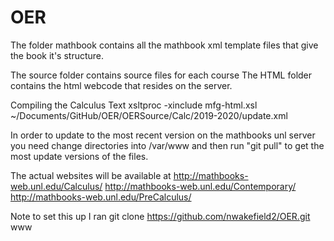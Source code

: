 # OER

The folder mathbook contains all the mathbook xml template files that give the book it's structure.

The source folder contains source files for each course
The HTML folder contains the html webcode that resides on the server.




Compiling the Calculus Text
xsltproc -xinclude mfg-html.xsl ~/Documents/GitHub/OER/OERSource/Calc/2019-2020/update.xml 




In order to update to the most recent version on the mathbooks unl server you need change directories into /var/www and then run "git pull" to get the most update versions of the files.

The actual websites will be available at 
http://mathbooks-web.unl.edu/Calculus/
http://mathbooks-web.unl.edu/Contemporary/
http://mathbooks-web.unl.edu/PreCalculus/


Note to set this up I ran
git clone https://github.com/nwakefield2/OER.git www